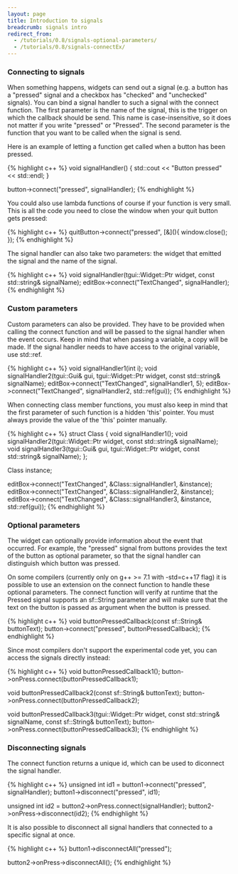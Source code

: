 ```yaml
---
layout: page
title: Introduction to signals
breadcrumb: signals intro
redirect_from:
  - /tutorials/0.8/signals-optional-parameters/
  - /tutorials/0.8/signals-connectEx/
---
```

<div>
<h3 id="connecting-to-signals">Connecting to signals</h3>
<p>When something happens, widgets can send out a signal (e.g. a button has a "pressed" signal and a checkbox has "checked" and "unchecked" signals). You can bind a signal handler to such a signal with the connect function. The first parameter is the name of the signal, this is the trigger on which the callback should be send. This name is case-insensitive, so it does not matter if you write "pressed" or "Pressed". The second parameter is the function that you want to be called when the signal is send.</p>
<p class="SmallBottomMargin">Here is an example of letting a function get called when a button has been pressed.</p>
{% highlight c++ %}
void signalHandler()
{
    std::cout << "Button pressed" << std::endl;
}

button->connect("pressed", signalHandler);
{% endhighlight %}

<p class="SmallBottomMargin">You could also use lambda functions of course if your function is very small. This is all the code you need to close the window when your quit button gets pressed:</p>
{% highlight c++ %}
quitButton->connect("pressed", [&](){ window.close(); });
{% endhighlight %}

<p class="SmallBottomMargin">The signal handler can also take two parameters: the widget that emitted the signal and the name of the signal.</p>
{% highlight c++ %}
void signalHandler(tgui::Widget::Ptr widget, const std::string& signalName);
editBox->connect("TextChanged", signalHandler);
{% endhighlight %}
</div>

<div>
<h3 id="optional-parameters">Custom parameters</h3>
<p class="SmallBottomMargin">Custom parameters can also be provided. They have to be provided when calling the connect function and will be passed to the signal handler when the event occurs. Keep in mind that when passing a variable, a copy will be made. If the signal handler needs to have access to the original variable, use std::ref.</p>
{% highlight c++ %}
void signalHandler1(int i);
void signalHandler2(tgui::Gui& gui, tgui::Widget::Ptr widget, const std::string& signalName);
editBox->connect("TextChanged", signalHandler1, 5);
editBox->connect("TextChanged", signalHandler2, std::ref(gui));
{% endhighlight %}

<p class="SmallBottomMargin">When connecting class member functions, you must also keep in mind that the first parameter of such function is a hidden 'this' pointer. You must always provide the value of the 'this' pointer manually.</p>
{% highlight c++ %}
struct Class {
    void signalHandler1();
    void signalHandler2(tgui::Widget::Ptr widget, const std::string& signalName);
    void signalHandler3(tgui::Gui& gui, tgui::Widget::Ptr widget, const std::string& signalName);
};

Class instance;

editBox->connect("TextChanged", &Class::signalHandler1, &instance);
editBox->connect("TextChanged", &Class::signalHandler2, &instance);
editBox->connect("TextChanged", &Class::signalHandler3, &instance, std::ref(gui));
{% endhighlight %}
</div>

<div>
<h3 id="optional-parameters">Optional parameters</h3>
<p>The widget can optionally provide information about the event that occurred. For example, the "pressed" signal from buttons provides the text of the button as optional parameter, so that the signal handler can distinguish which button was pressed.</p>

<p class="SmallBottomMargin">On some compilers (currently only on g++ >= 7.1 with -std=c++17 flag) it is possible to use an extension on the connect function to handle these optional parameters. The connect function will verify at runtime that the Pressed signal supports an sf::String parameter and will make sure that the text on the button is passed as argument when the button is pressed.</p>
{% highlight c++ %}
void buttonPressedCallback(const sf::String& buttonText);
button->connect("pressed", buttonPressedCallback);
{% endhighlight %}

<p class="SmallBottomMargin">Since most compilers don't support the experimental code yet, you can access the signals directly instead:</p>
{% highlight c++ %}
void buttonPressedCallback1();
button->onPress.connect(buttonPressedCallback1);

void buttonPressedCallback2(const sf::String& buttonText);
button->onPress.connect(buttonPressedCallback2);

void buttonPressedCallback3(tgui::Widget::Ptr widget, const std::string& signalName, const sf::String& buttonText);
button->onPress.connect(buttonPressedCallback3);
{% endhighlight %}
</div>

<div>
<h3 id="disconnecting-signals">Disconnecting signals</h3>
<p class="SmallBottomMargin">The connect function returns a unique id, which can be used to diconnect the signal handler.</p>
{% highlight c++ %}
unsigned int id1 = button1->connect("pressed", signalHandler);
button1->disconnect("pressed", id1);

unsigned int id2 = button2->onPress.connect(signalHandler);
button2->onPress->disconnect(id2);
{% endhighlight %}

<p class="SmallBottomMargin">It is also possible to disconnect all signal handlers that connected to a specific signal at once.</p>
{% highlight c++ %}
button1->disconnectAll("pressed");

button2->onPress->disconnectAll();
{% endhighlight %}
</div>
